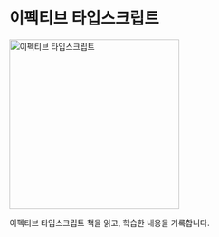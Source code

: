 # 이펙티브 타입스크립트

<img src='https://i.imgur.com/UD84MLG.png' alt='이펙티브 타입스크립트' width='300px'>

이펙티브 타입스크립트 책을 읽고, 학습한 내용을 기록합니다.

